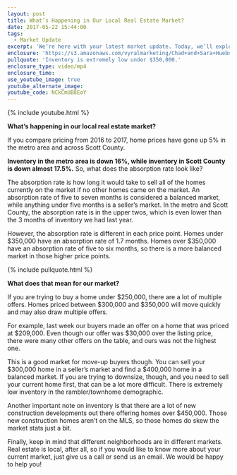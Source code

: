```yaml
---
layout: post
title: What’s Happening in Our Local Real Estate Market?
date: 2017-05-22 15:44:00
tags:
  - Market Update
excerpt: 'We’re here with your latest market update. Today, we’ll explore what’s happening with home prices, inventory, and the absorption rate. While inventory is down across Scott County, some price points have lower inventory than others. To find out what that means for you, watch this short video.'
enclosure: 'https://s3.amazonaws.com/vyralmarketing/Chad+and+Sara+Huebner/Videos/2017/May/Chad+%2526+Sara+Huebener+With+Edina+Realty-+Whats+Happening+in+Our+Local+Real+Estate+Market%253F.mp4'
pullquote: 'Inventory is extremely low under $350,000.'
enclosure_type: video/mp4
enclosure_time:
use_youtube_image: true
youtube_alternate_image:
youtube_code: NCkCmUB8EoY
---
```



{% include youtube.html %}

**What’s happening in our local real estate market?**

If you compare pricing from 2016 to 2017, home prices have gone up 5% in the metro area and across Scott County.

**Inventory in the metro area is down 16%, while inventory in Scott County is down almost 17.5%.** So, what does the absorption rate look like?

The absorption rate is how long it would take to sell all of the homes currently on the market if no other homes came on the market. An absorption rate of five to seven months is considered a balanced market, while anything under five months is a seller’s market. In the metro and Scott County, the absorption rate is in the upper twos, which is even lower than the 3 months of inventory we had last year.

However, the absorption rate is different in each price point. Homes under $350,000 have an absorption rate of 1.7 months. Homes over $350,000 have an absorption rate of five to six months, so there is a more balanced market in those higher price points.

{% include pullquote.html %}

**What does that mean for our market?**

If you are trying to buy a home under $250,000, there are a lot of multiple offers. Homes priced between $300,000 and $350,000 will move quickly and may also draw multiple offers.

For example, last week our buyers made an offer on a home that was priced at $209,000. Even though our offer was $30,000 over the listing price, there were many other offers on the table, and ours was not the highest one.

This is a good market for move-up buyers though. You can sell your $300,000 home in a seller’s market and find a $400,000 home in a balanced market. If you are trying to downsize, though, and you need to sell your current home first, that can be a lot more difficult. There is extremely low inventory in the rambler/townhome demographic.

Another important note on inventory is that there are a lot of new construction developments out there offering homes over $450,000. Those new construction homes aren’t on the MLS, so those homes do skew the market stats just a bit.

Finally, keep in mind that different neighborhoods are in different markets. Real estate is local, after all, so if you would like to know more about your current market, just give us a call or send us an email. We would be happy to help you!